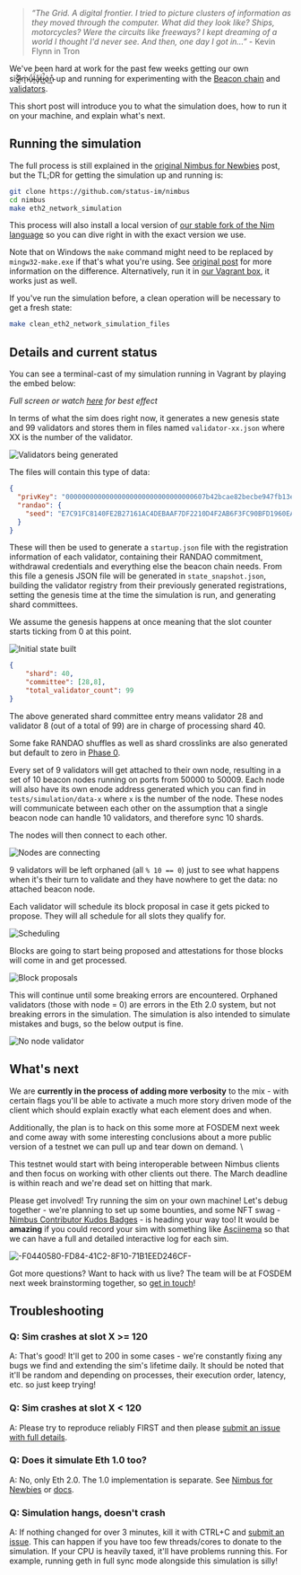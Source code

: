 > *“The Grid. A digital frontier. I tried to picture clusters of information as they moved through the computer. What did they look like? Ships, motorcycles? Were the circuits like freeways? I kept dreaming of a world I thought I'd never see. And then, one day I got in...”* - Kevin Flynn in Tron

We've been hard at work for the past few weeks getting our own sis̶̯͋i̷͔͌ṁ̴͉ǘ̵̹l̴̮̈́å̷̡ẗ̶ͅi̷͖̚ȯ̷͜n̴͕͒ up and running for experimenting with the [Beacon chain](https://our.status.im/two-point-oh-the-beacon-chain/) and [validators](https://our.status.im/two-point-oh-explaining-validators/).

This short post will introduce you to what the simulation does, how to run it on your machine, and explain what's next.

## Running the simulation

The full process is still explained in the [original Nimbus for Newbies](https://our.status.im/nimbus-for-newbies/) post, but the TL;DR for getting the simulation up and running is:

```bash
git clone https://github.com/status-im/nimbus
cd nimbus
make eth2_network_simulation
```

This process will also install a local version of [our stable fork of the Nim language](https://github.com/status-im/nim) so you can dive right in with the exact version we use.

Note that on Windows the `make` command might need to be replaced by `mingw32-make.exe` if that's what you're using. See [original post](https://our.status.im/nimbus-for-newbies/) for more information on the difference. Alternatively, run it in [our Vagrant box](https://our.status.im/setting-up-a-local-vagrant-environment-for-nim-development/), it works just as well.

If you've run the simulation before, a clean operation will be necessary to get a fresh state:

```bash
make clean_eth2_network_simulation_files
```

## Details and current status

You can see a terminal-cast of my simulation running in Vagrant by playing the embed below:

<script id="asciicast-e5U4ngFZadbmJ9IL7nMCbjZ3A" src="https://asciinema.org/a/e5U4ngFZadbmJ9IL7nMCbjZ3A.js" async></script>

_Full screen or watch [here](https://asciinema.org/a/e5U4ngFZadbmJ9IL7nMCbjZ3A) for best effect_

In terms of what the sim does right now, it generates a new genesis state and 99 validators and stores them in files named `validator-xx.json` where XX is the number of the validator. 

![Validators being generated](https://our.status.im/content/images/2019/01/01-1.png)

The files will contain this type of data:

```json
{
  "privKey": "00000000000000000000000000000000607b42bcae82becbe947fb13e18522b3f9bf50efab3209fa9b7a95b869906872",
  "randao": {
    "seed": "E7C91FC8140FE2B27161AC4DEBAAF7DF2210D4F2AB6F3FC90BFD1960EABC1B73"
  }
}
```

These will then be used to generate a `startup.json` file with the registration information of each validator, containing their RANDAO commitment, withdrawal credentials and everything else the beacon chain needs. From this file a genesis JSON file will be generated in `state_snapshot.json`, building the validator registry from their previously generated registrations, setting the genesis time at the time the simulation is run, and generating shard committees.

We assume the genesis happens at once meaning that the slot counter starts ticking from 0 at this point.

![Initial state built](https://our.status.im/content/images/2019/01/02-1.png)

```json
{
    "shard": 40,
    "committee": [28,8],
    "total_validator_count": 99
}
```

The above generated shard committee entry means validator 28 and validator 8 (out of a total of 99) are in charge of processing shard 40.

Some fake RANDAO shuffles as well as shard crosslinks are also generated but default to zero in [Phase 0](https://our.status.im/two-point-oh-explaining-validators/).

Every set of 9 validators will get attached to their own node, resulting in a set of 10 beacon nodes running on ports from 50000 to 50009. Each node will also have its own enode address generated which you can find in `tests/simulation/data-x` where `x` is the number of the node. These nodes will communicate between each other on the assumption that a single beacon node can handle 10 validators, and therefore sync 10 shards.

The nodes will then connect to each other.

![Nodes are connecting](https://our.status.im/content/images/2019/01/03-1.png)

9 validators will be left orphaned (all `% 10 == 0`) just to see what happens when it's their turn to validate and they have nowhere to get the data: no attached beacon node.

Each validator will schedule its block proposal in case it gets picked to propose. They will all schedule for all slots they qualify for.

![Scheduling](https://our.status.im/content/images/2019/01/04-1.png)

Blocks are going to start being proposed and attestations for those blocks will come in and get processed.

![Block proposals](https://our.status.im/content/images/2019/01/05-1.png)

This will continue until some breaking errors are encountered. Orphaned validators (those with node = 0) are errors in the Eth 2.0 system, but not breaking errors in the simulation. The simulation is also intended to simulate mistakes and bugs, so the below output is fine.

![No node validator](https://our.status.im//content/images/2019/01/06-1.png)

## What's next

We are **currently in the process of adding more verbosity** to the mix - with certain flags you'll be able to activate a much more story driven mode of the client which should explain exactly what each element does and when.

Additionally, the plan is to hack on this some more at FOSDEM next week and come away with some interesting conclusions about a more public version of a testnet we can pull up and tear down on demand. \

This testnet would start with being interoperable between Nimbus clients and then focus on working with other clients out there. The March deadline is within reach and we're dead set on hitting that mark.

Please get involved! Try running the sim on your own machine! Let's debug together - we're planning to set up some bounties, and some NFT swag - [Nimbus Contributor Kudos Badges](https://gitcoin.co/kudos/1151/nimbus_contributor) - is heading your way too! It would be **amazing** if you could record your sim with something like [Asciinema](https://asciinema.org) so that we can have a full and detailed interactive log for each sim.

![-F0440580-FD84-41C2-8F10-71B1EED246CF-](https://our.status.im/content/images/2019/01/-F0440580-FD84-41C2-8F10-71B1EED246CF-.png)

Got more questions? Want to hack with us live? The team will be at FOSDEM next week brainstorming together, so [get in touch](https://gitter.im/status-im/nimbus)!

## Troubleshooting

### Q: Sim crashes at slot X >= 120

A: That's good! It'll get to 200 in some cases - we're constantly fixing any bugs we find and extending the sim's lifetime daily. It should be noted that it'll be random and depending on processes, their execution order, latency, etc. so just keep trying!

### Q: Sim crashes at slot X < 120

A: Please try to reproduce reliably FIRST and then please [submit an issue with full details](https://github.com/status-im/nimbus/issues).

### Q: Does it simulate Eth 1.0 too?

A: No, only Eth 2.0. The 1.0 implementation is separate. See [Nimbus for Newbies](https://our.status.im/nimbus-for-newbies) or [docs](https://nimbus.status.im/docs).

### Q: Simulation hangs, doesn't crash

A: If nothing changed for over 3 minutes, kill it with CTRL+C and [submit an issue](https://github.com/status-im/nimbus/issues). This can happen if you have too few threads/cores to donate to the simulation. If your CPU is heavily taxed, it'll have problems running this. For example, running geth in full sync mode alongside this simulation is silly!